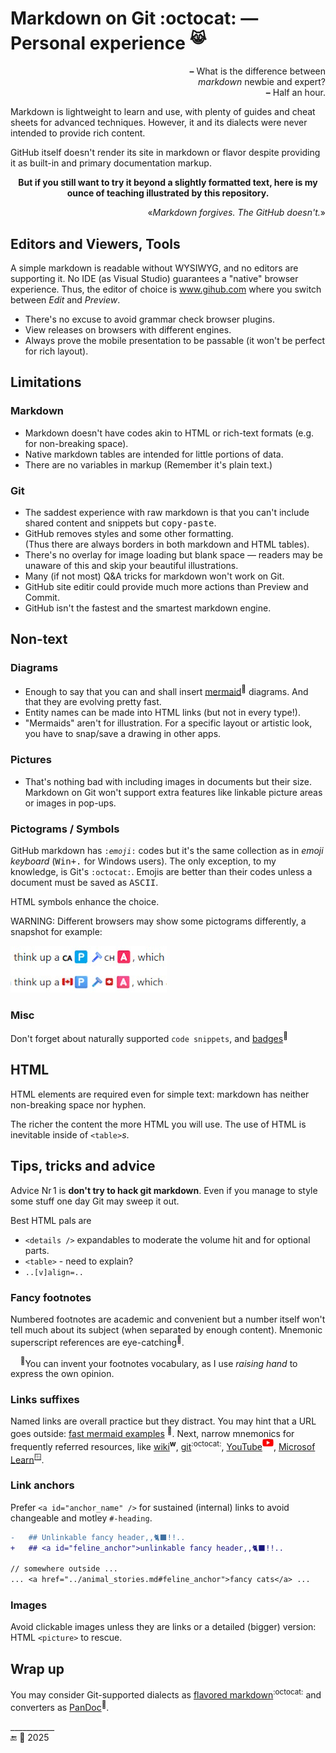 # Markdown on Git :octocat: &mdash;&thinsp; Personal experience <sup>😹</sup>

<p align="right"><b>&ndash;</b>&nbsp;What is the difference between<br /><i>markdown</i> newbie and expert?<br /><b>&ndash;</b>&nbsp;Half an hour.</p>

Markdown is lightweight to learn and use, with plenty of guides and cheat sheets for advanced techniques. However, it and its dialects were never intended to provide rich content.

GitHub itself doesn't render its site in markdown or flavor despite providing it as built-in and primary documentation markup.

<p align="center"><b>But if you still want to try it beyond a slightly formatted text, here is my ounce of teaching illustrated by this repository.</b></p>

<p dir="rtl">«<i>.Markdown forgives. The GitHub doesn't</i>»</p>

## Editors and Viewers, Tools

A simple markdown is readable without WYSIWYG, and no editors are supporting it. No IDE (as Visual Studio) guarantees a "native" browser experience. Thus, the editor of choice is www.gihub.com where you switch between _Edit_ and _Preview_.

* There's no excuse to avoid grammar check browser plugins.
* View releases on browsers with different engines.
* Always prove the mobile presentation to be passable (it won't be perfect for rich layout).

## Limitations

### Markdown

- Markdown doesn't have codes akin to HTML or rich-text formats (e.g. for non-breaking space).
- Native markdown tables are intended for little portions of data.
- There are no variables in markup (Remember it's plain text.)

### Git

- The saddest experience with raw markdown is that you can't include shared content and snippets but <samp>copy-paste</samp>.
- GitHub removes styles and some other formatting.\
(Thus there are always borders in both markdown and HTML tables).
- There's no overlay for image loading but blank space &mdash; readers may be unaware of this and skip your beautiful illustrations.
- Many (if not most) Q&A tricks for markdown won't work on Git.
- GitHub site editir could provide much more actions than Preview and Commit.
- GitHub isn't the fastest and the smartest markdown engine.

## Non-text

### Diagrams

+ Enough to say that you can and shall insert [mermaid](https://mermaid.js.org)<sup>🔗</sup> diagrams. And that they are evolving pretty fast.
+ Entity names can be made into HTML links (but not in every type!).
+ "Mermaids" aren't for illustration. For a specific layout or artistic look, you have to snap/save a drawing in other apps.

### Pictures

+ That's nothing bad with including images in documents but their size. Markdown on Git won't support extra features like linkable picture areas or images in pop-ups.

### Pictograms / Symbols

GitHub markdown has <code>:<i>emoji</i>:</code> codes but it's the same collection as in _emoji keyboard_ (<kbd>Win+.</kbd> for Windows users). 
The only exception, to my knowledge, is Git's <code>:octocat:</code>.
Emojis are better than their codes unless a document must be saved as <samp>ASCII</samp>.

HTML symbols enhance the choice.

WARNING: Different browsers may show some pictograms differently, a snapshot for example:

<a href="essays/README+/AI-2020s.md#evidence"><img alt="&nbsp;string of emojis presented different" src="../../_rsc/_img/snap/screen/emojis_diff-browsers.jpg" title="&nbsp;Click to see how it looks in yours" /></a>

### Misc

Don't forget about naturally supported `code snippets`, and [badges](https://shields.io/)<sup>🔗</sup>

## HTML

HTML elements are required even for simple text: markdown has neither non-breaking space nor hyphen.

The richer the content the more HTML you will use. The use of HTML is inevitable inside of `<table>`<i>s</i>.

## Tips, tricks and advice

Advice Nr&thinsp;1 is **don't try to hack git markdown**. Even if you manage to style some stuff one day Git may sweep it out.

Best HTML pals are

+ `<details />` expandables to moderate the volume hit and for optional parts.
+ `<table>` - need to explain?
+ `..[v]align=..`

### Fancy footnotes

Numbered footnotes are academic and convenient but a number itself won't tell much about its subject (when separated by enough content). Mnemonic superscript references are eye-catching<sup>🙋</sup>.

&nbsp;&nbsp;&nbsp;&nbsp;<sup>🙋</sup>You can invent your footnotes vocabulary, as I use _raising hand_ to express the own opinion.
    
### Links suffixes

Named links are overall practice but they distract. You may hint that a URL goes outside: [fast mermaid examples](https://mermaid.js.org/syntax/examples.html) <sup>🔗</sup>. 
Next, narrow mnemonics for frequently referred resources, like 
[wiki](https://wikipedia.org)<sup><b>w</b></sup>, [git](https://github.com)<sup>:octocat:</sup>, [YouTube](https://youtube.com)<sup><picture><img src="../../_rsc/_img/logo/logo-youtube_h12px.jpg" title="&nbsp;link to YouTube video" /></picture></sup>,
[Microsof Learn](https://learn.microsoft.com/)<sup>🪟</sup>.

### <a id="link-achors" />Link anchors

Prefer `<a id="anchor_name" />` for sustained (internal) links to avoid changeable and motley `#-heading`.

```diff
-   ## Unlinkable fancy header,,🐈‍⬛!!..
+   ## <a id="feline_anchor">unlinkable fancy header,,🐈‍⬛!!..

// somewhere outside ...
... <a href="../animal_stories.md#feline_anchor">fancy cats</a> ...
```

### Images

Avoid clickable images unless they are links or a detailed (bigger) version: HTML `<picture>` to rescue.

## Wrap up

You may consider Git-supported dialects as [flavored markdown](https://github.github.com/gfm/)<sup>:octocat:</sup> and converters as [PanDoc](https://pandoc.org)<sup>🔗</sup>.

\___________\
🔚 🌙 2025

